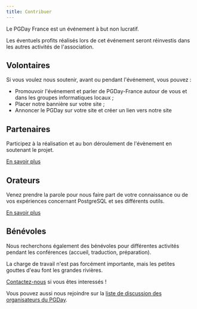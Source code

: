 ```yaml
---
title: Contribuer
---
```



Le PGDay France est un événement à but non lucratif.

Les éventuels profits réalisés lors de cet événement seront réinvestis dans
les autres activités de l'association.

## Volontaires

Si vous voulez nous soutenir, avant ou pendant l'événement, vous pouvez :

* Promouvoir l'événement et parler de PGDay-France autour de vous et
  dans les groupes informatiques locaux ;
* Placer notre bannière sur votre site ;
* Annoncer le PGDay sur votre site et créer un lien vers notre site

## Partenaires

Participez à la réalisation et au bon déroulement de l'évènement en
soutenant le projet.

[En savoir plus](http://wiki.postgresql.fr/pgday2023:campagne_de_partenariat)


## Orateurs

Venez prendre la parole pour nous faire part de votre connaissance ou
de vos expériences concernant PostgreSQL et ses différents outils.

<a class="btn btn-default" href="/appel.html" role="button">
En savoir plus
</a>

## Bénévoles

Nous recherchons également des bénévoles pour différentes activités
pendant les conférences (accueil, traduction, préparation).

La charge de travail n'est pas forcément importante, mais les petites
gouttes d'eau font les grandes rivières.

<a href="apropos.html">Contactez-nous</a> si vous êtes interessés !

Vous pouvez aussi nous rejoindre sur la
[liste de discussion des organisateurs du PGDay](https://framalistes.org/sympa/info/pgdayfr).

